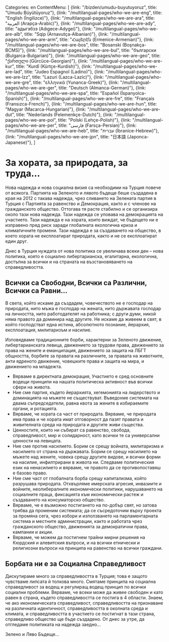 Categories: en
ContentMenu: [
  {link: "/bizden/umudu-buyutuyoruz", title: "Umudu Büyütüyoruz"},
  {link: "/multilangual-pages/who-we-are-eng", title: "English (İngilizce)"},
  {link: "/multilangual-pages/who-we-are-ara", title: "العربية (Arapça-Arabic)"},
  {link: "/multilangual-pages/who-we-are-ady", title: "адыгэбзэ (Adıgece-Adygei)"},
  {link: "/multilangual-pages/who-we-are-alb", title: "Sqip (Arnavutça-Albanian)"},
  {link: "/multilangual-pages/who-we-are-arm", title: "Հայերէն (Ermenice-Armenian)"},
  {link: "/multilangual-pages/who-we-are-bos", title: "Bosanski (Boşnakça-BCMS)"},
  {link: "/multilangual-pages/who-we-are-bul", title: "български (Bulgarca-Bulgarian)"},
  {link: "/multilangual-pages/who-we-are-geo", title: "ქართული (Gürcüce-Georgian)"},
  {link: "/multilangual-pages/who-we-are-kur", title: "Kurdî (Kürtçe-Kurdish)"},
  {link: "/multilangual-pages/who-we-are-lad", title: "Judeo Espagnol (Ladino)"},
  {link: "/multilangual-pages/who-we-are-lzz", title: "Lazuri (Lazca-Lazic)"},
  {link: "/multilangual-pages/who-we-are-gre", title: "ελληνικά (Yunanca-Greek)"},
  {link: "/multilangual-pages/who-we-are-ger", title: "Deutsch (Almanca-German)"},
  {link: "/multilangual-pages/who-we-are-spa", title: "Español (İspanyolca-Spanish)"},
  {link: "/multilangual-pages/who-we-are-fre", title: "Français (Fransızca-French)"},
  {link: "/multilangual-pages/who-we-are-hun", title: "Magyar (Macarca-Hungarian)"},
  {link: "/multilangual-pages/who-we-are-dut", title: "Nederlands (Felemenkçe-Dutch)"},
  {link: "/multilangual-pages/who-we-are-pol", title: "Polski (Lehçe-Polish)"},
  {link: "/multilangual-pages/who-we-are-per", title: "فارسى (Farsça-Persian)"},
  {link: "/multilangual-pages/who-we-are-heb", title: "עברית (İbranice-Hebrew)"},
  {link: "/multilangual-pages/who-we-are-jpn", title: "日本語 (Japonca-Japanese)"},
  ]


#	За хората, за природата, за труда…

Нова надежда и нова социална визия са необходими на Турция повече от всякога.
Партията на Зеленото и лявото бъдеще беше създадена в края на 2012 с такава надежда, чрез сливането на Зелената партия в Турция с Партията за равенство и Демокрация, както и с членове на гражданското общество. Оттогава тя расте стабилно и се организира около тази нова надежда.
Тази надежда се уповава на демокрацията на участието.
Тази надежда е на хората, които виждат, че бъдещето ни е изправено пред риск заради глобалната екологична криза и климатичните промени.
Тази надежда е за създаването на общество, в което хората не експлоатират природата, както и не се експлоатират един друг.
 
Днес в Турция нуждата от нова политика се увеличава всеки ден – нова политика, която е социално либертарианска, егалитарна, екологична, достъпна за всички и на страната на възстановяването на справедливостта.
 
## Всички са Свободни, Всички са Различни, Всички са Равни...
 
В света, който искаме да създадем, човечеството не е господар на природата, нито мъжа е господар на жената, нито държавата господар на личността, нито работодателят на работника; с други думи, никой няма правото да доминира над другите. Не искаме да живеем в свят, в който господстват една истина, абсолютното познание, йерархия, експлоатация, милитаризъм и насилие.
 
Изповядваме традиционните борби, характерни за Зеленото движение, либертарианската левица, движението за трудови права, движението за права на жените и еманципация, движението за защита на ЛБГТ общността, борбите за правата на различните, за правата на животните, анти ядреното движение, човешките права и защита на мира, и движението на младежта.

- Вярваме в директната демокрация, Участието е сред основните водещи принципи на нашата политическа активност във всички сфери на живота.
- Ние сме партия, където йерархията, хегемонията на лидерството и доминацията на мъжете не съществуват. Въведохме системата на двама съпредседатели, равна квота за жените в избираемите органи, и ротацията.
- Вярваме, че хората са част от природата. Вярваме, че природата има права и че хората имат отговорност да пазят правата и живителната среда на природата и другите живи същества.
- Ценностите, които ни събират са равенство, свобода, справедливост, мир и солидарност, като всички те са универсални ценности на левицата.
- Ние сме против насилието. Борим се срещу войната, милитаризма и насилието от страна на държавата. Борим се срещу насилието на мъжете над жените, човека срещу другите видове, и всички форми на насилие, инфилтрирани в живота ни. Следваме политическия език на ненасилието и вярваме, че правото да се противопоставяш е базово право.
- Ние сме част от глобалната борба срещу капитализма, който разрушава природата. Отхвърляме имерската агресия, инвазиите и войните, неолибералните икономически политики, нарушаването на социалните праца, фиксацията към икономически растеж и създаването на консуматорско общество.
- Вярваме, че е възможно постигането на по-добър свят, но затова трябва да променим системата; да се съсредоточим върху проекта за промяна сега, чрез избори и използването на парламентарната система и местните администрации, както и работата чрез гражданското общество, движенията за демократични права, кампании и акции.
- Вярваме, че можем да постигнем трайни мирни решения на Кюрдския и алевитския въпроси, и на всички етнически и религиозни въпроси на принципа на равенство на всички граждани.
 
## Борбата ни е за Социална Справедливост
Дискутираме много за справедливостта в Турция; това е защото чувстваме липсата й толкова много. Смятаме принципа на социална справедливост за водещ и регулиращ водещ принцип по всички социални проблеми.
Вярваме, че всеки може да живее свободен и като равен в страна, където справедливостта се постига в 4 области.
Знаем, че ако икономическата справедливост, справедливостта на признаване на различната идентичност, справедливостта в околната среда и климата, и справедливостта в участието се постигнат в тази страна, справедливо общество ще бъде създадено.
От днес за утре, да отгледаме политиката на надежда заедно...

Зелено и Ляво Бъдеще...

